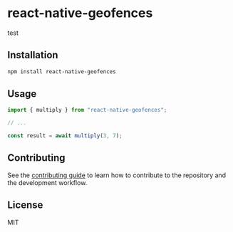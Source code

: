 # react-native-geofences

test

## Installation

```sh
npm install react-native-geofences
```

## Usage

```js
import { multiply } from "react-native-geofences";

// ...

const result = await multiply(3, 7);
```

## Contributing

See the [contributing guide](CONTRIBUTING.md) to learn how to contribute to the repository and the development workflow.

## License

MIT
